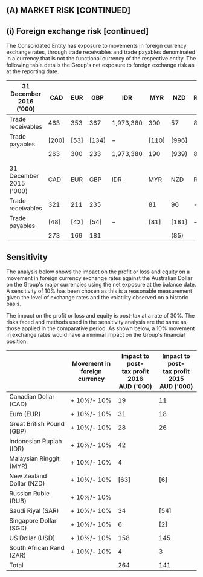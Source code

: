 ## (A) MARKET RISK [CONTINUED]

## (i) Foreign exchange risk [continued]

The Consolidated Entity has exposure to movements in foreign currency exchange rates, through trade receivables and trade payables denominated in a currency that is not the functional currency of the respective entity. The following table details the Group's net exposure to foreign exchange risk as at the reporting date.

| 31 December 2016 ('000) | CAD   | EUR  | GBP   | IDR       | MYR   | NZD   | RUB | SAR   | SGD  | USD   | ZAR |
|-------------------------|-------|------|-------|-----------|-------|-------|-----|-------|------|-------|-----|
| Trade receivables       | 463   | 353  | 367   | 1,973,380 | 300   | 57    | 812 | 1,304 | 216  | 1,864 | 530 |
| Trade payables          | [200] | [53] | [134] | $-$       | [110] | [996] |     |       | [33] | [234] | $-$ |
|                         | 263   | 300  | 233   | 1,973,380 | 190   | (939) | 812 | 1,304 | 183  | 1,630 | 530 |
|                         |       |      |       |           |       |       |     |       |      |       |     |
|                         |       |      |       |           |       |       |     |       |      |       |     |
| 31 December 2015 ('000) | CAD   | EUR  | GBP   | IDR       | MYR   | NZD   | RUB | SAR   | SGD  | USD   | ZAR |
| Trade receivables       | 321   | 211  | 235   |           | 81    | 96    | -   | 246   | 48   | 1,658 | 423 |
| Trade payables          | [48]  | [42] | [54]  | $-$       | [81]  | [181] | $-$ | [19]  | [71] | [152] | $-$ |
|                         | 273   | 169  | 181   |           |       | (85)  |     | 227   | (23) | 1,506 | 423 |

## Sensitivity

The analysis below shows the impact on the profit or loss and equity on a movement in foreign currency exchange rates against the Australian Dollar on the Group's major currencies using the net exposure at the balance date. A sensitivity of 10% has been chosen as this is a reasonable measurement given the level of exchange rates and the volatility observed on a historic basis.

The impact on the profit or loss and equity is post-tax at a rate of 30%. The risks faced and methods used in the sensitivity analysis are the same as those applied in the comparative period. As shown below, a 10% movement in exchange rates would have a minimal impact on the Group's financial position:

|                           | Movement in<br>foreign currency | Impact to post-<br>tax profit 2016<br>AUD ('000) | Impact to post-<br>tax profit 2015<br>AUD ('000) |
|---------------------------|---------------------------------|--------------------------------------------------|--------------------------------------------------|
| Canadian Dollar (CAD)     | + 10%/- 10%                     | 19                                               | 11                                               |
| Euro (EUR)                | + 10%/- 10%                     | 31                                               | 18                                               |
| Great British Pound (GBP) | + 10%/- 10%                     | 28                                               | 26                                               |
| Indonesian Rupiah (IDR)   | + 10%/- 10%                     | 42                                               |                                                  |
| Malaysian Ringgit (MYR)   | + 10%/- 10%                     | 4                                                |                                                  |
| New Zealand Dollar (NZD)  | + 10%/- 10%                     | [63]                                             | [6]                                              |
| Russian Ruble (RUB)       | + 10%/- 10%                     |                                                  |                                                  |
| Saudi Riyal (SAR)         | + 10%/- 10%                     | 34                                               | [54]                                             |
| Singapore Dollar (SGD)    | + 10%/- 10%                     | 6                                                | [2]                                              |
| US Dollar (USD)           | + 10%/- 10%                     | 158                                              | 145                                              |
| South African Rand (ZAR)  | + 10%/- 10%                     | 4                                                | 3                                                |
| Total                     |                                 | 264                                              | 141                                              |